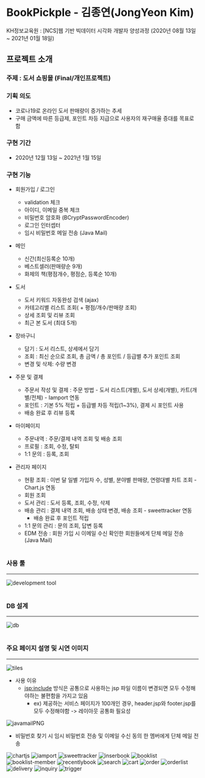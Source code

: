 # BookPickple - 김종연(JongYeon Kim)

KH정보교육원 : [NCS]웹 기반 빅데이터 시각화 개발자 양성과정 (2020년 08월 13일 ~ 2021년 01월 18일)

## 프로젝트 소개

### 주제 : 도서 쇼핑몰 (Final/개인프로젝트)
### 기획 의도
- 코로나19로 온라인 도서 판매량이 증가하는 추세
- 구매 금액에 따른 등급제, 포인트 차등 지급으로 사용자의 재구매율 증대를 목표로 함

### 구현 기간
- 2020년 12월 13일 ~ 2021년 1월 15일

### 구현 기능
* 회원가입 / 로그인
  - validation 체크
  - 아이디, 이메일 중복 체크
  - 비밀번호 암호화 (BCryptPasswordEncoder)
  - 로그인 인터셉터
  - 임시 비밀번호 메일 전송 (Java Mail)
      
* 메인
  - 신간(최신등록순 10개)
  - 베스트셀러(판매량순 9개)
  - 화제의 책(평점개수, 평점순, 등록순 10개)
  
* 도서
  - 도서 키워드 자동완성 검색 (ajax)
  - 카테고리별 리스트 조회( + 평점/개수/판매량 조회)
  - 상세 조회 및 리뷰 조회
  - 최근 본 도서 (최대 5개)
  
* 장바구니
  - 담기 : 도서 리스트, 상세에서 담기
  - 조회 : 최신 순으로 조회, 총 금액 / 총 포인트 / 등급별 추가 포인트 조회
  - 변경 및 삭제: 수량 변경
 
* 주문 및 결제
  - 주문서 작성 및 결제 : 주문 방법 - 도서 리스트(개별), 도서 상세(개별), 카트(개별/전체) - Iamport 연동
  - 포인트 : 기본 5% 적립 + 등급별 차등 적립(1~3%), 결제 시 포인트 사용
  - 배송 완료 후 리뷰 등록
 
* 마이페이지
  - 주문내역 : 주문/결제 내역 조회 및 배송 조회
  - 프로필 : 조회, 수정, 탈퇴
  - 1:1 문의 : 등록, 조회
  
* 관리자 페이지
  - 현황 조회 : 이번 달 일별 가입자 수, 성별, 분야별 판매량, 연령대별 차트 조회 - Chart.js 연동
  - 회원 조회
  - 도서 관리 : 도서 등록, 조회, 수정, 삭제
  - 배송 관리 : 결제 내역 조회, 배송 상태 변경, 배송 조회 - sweettracker 연동
    + 배송 완료 후 포인트 적립
  - 1:1 문의 관리 : 문의 조회, 답변 등록
  - EDM 전송 : 회원 가입 시 이메일 수신 확인한 회원들에게 단체 메일 전송 (Java Mail)

#
### 사용 툴
--------------
![development tool](https://user-images.githubusercontent.com/59308878/105133620-69695280-5b30-11eb-88d4-5fd96f3858e9.PNG)

#
### DB 설계
----------------
![db](https://user-images.githubusercontent.com/59308878/105133332-e8aa5680-5b2f-11eb-965f-bc1c5794f368.PNG)

#
### 주요 페이지 설명 및 시연 이미지
---------------
![tiles](https://user-images.githubusercontent.com/59308878/105134194-599e3e00-5b31-11eb-9168-c2b405d419d3.PNG)
* 사용 이유
  - <jsp:include> 방식은 공통으로 사용하는 jsp 파일 이름이 변경되면 모두 수정해야하는 불편함을 가지고 있음
    + ex) 제공하는 서비스 페이지가 100개인 경우, header.jsp와 footer.jsp를 모두 수정해야함 -> 레이아웃 공통화 필요성
    
![javamailPNG](https://user-images.githubusercontent.com/59308878/105134699-27d9a700-5b32-11eb-9fee-3e1575a3ed42.PNG)
* 비밀번호 찾기 시 임시 비밀번호 전송 및 이메일 수신 동의 한 멤버에게 단체 메일 전송

![chartjs](https://user-images.githubusercontent.com/59308878/105134990-94ed3c80-5b32-11eb-9688-189b4e58376f.PNG)
![iamport](https://user-images.githubusercontent.com/59308878/105135265-1a70ec80-5b33-11eb-91b6-5bcd7310e66c.PNG)
![sweettracker](https://user-images.githubusercontent.com/59308878/105135298-28bf0880-5b33-11eb-90c8-a70adf8c4b0d.PNG)
![inserbook](https://user-images.githubusercontent.com/59308878/105135609-ae42b880-5b33-11eb-93d6-a966b07f562e.PNG)
![booklist](https://user-images.githubusercontent.com/59308878/105135672-c7e40000-5b33-11eb-8295-d295e168425e.PNG)
![booklist-member](https://user-images.githubusercontent.com/59308878/105135753-e5b16500-5b33-11eb-824d-65f6c43b65f8.PNG)
![recentlybook](https://user-images.githubusercontent.com/59308878/105135831-feba1600-5b33-11eb-863a-887247af2ec0.PNG)
![search](https://user-images.githubusercontent.com/59308878/105135893-198c8a80-5b34-11eb-99bb-304d0cde5761.PNG)
![cart](https://user-images.githubusercontent.com/59308878/105136257-b2230a80-5b34-11eb-9778-43c18069fc93.PNG)
![order](https://user-images.githubusercontent.com/59308878/105136276-ba7b4580-5b34-11eb-9641-c21c3b74fd79.PNG)
![orderlist](https://user-images.githubusercontent.com/59308878/105136298-c1a25380-5b34-11eb-89b5-309bfe1bb9cc.PNG)
![delivery](https://user-images.githubusercontent.com/59308878/105136313-c961f800-5b34-11eb-8248-37f76099e2e9.PNG)
![inquiry](https://user-images.githubusercontent.com/59308878/105136337-cff06f80-5b34-11eb-9fd3-0cef63909c31.PNG)
![trigger](https://user-images.githubusercontent.com/59308878/105136347-d67ee700-5b34-11eb-9298-eb0ef0257adf.PNG)




